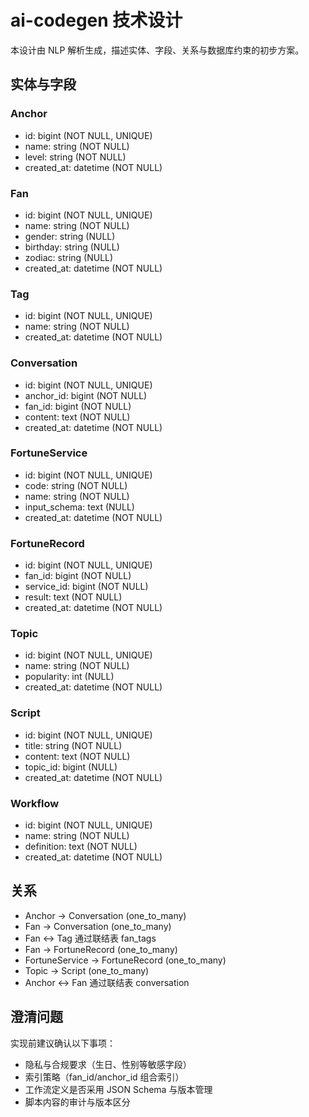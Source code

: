 # ai-codegen 技术设计

本设计由 NLP 解析生成，描述实体、字段、关系与数据库约束的初步方案。

## 实体与字段
### Anchor
- id: bigint (NOT NULL, UNIQUE)
- name: string (NOT NULL)
- level: string (NOT NULL)
- created_at: datetime (NOT NULL)

### Fan
- id: bigint (NOT NULL, UNIQUE)
- name: string (NOT NULL)
- gender: string (NULL)
- birthday: string (NULL)
- zodiac: string (NULL)
- created_at: datetime (NOT NULL)

### Tag
- id: bigint (NOT NULL, UNIQUE)
- name: string (NOT NULL)
- created_at: datetime (NOT NULL)

### Conversation
- id: bigint (NOT NULL, UNIQUE)
- anchor_id: bigint (NOT NULL)
- fan_id: bigint (NOT NULL)
- content: text (NOT NULL)
- created_at: datetime (NOT NULL)

### FortuneService
- id: bigint (NOT NULL, UNIQUE)
- code: string (NOT NULL)
- name: string (NOT NULL)
- input_schema: text (NULL)
- created_at: datetime (NOT NULL)

### FortuneRecord
- id: bigint (NOT NULL, UNIQUE)
- fan_id: bigint (NOT NULL)
- service_id: bigint (NOT NULL)
- result: text (NOT NULL)
- created_at: datetime (NOT NULL)

### Topic
- id: bigint (NOT NULL, UNIQUE)
- name: string (NOT NULL)
- popularity: int (NULL)
- created_at: datetime (NOT NULL)

### Script
- id: bigint (NOT NULL, UNIQUE)
- title: string (NOT NULL)
- content: text (NOT NULL)
- topic_id: bigint (NULL)
- created_at: datetime (NOT NULL)

### Workflow
- id: bigint (NOT NULL, UNIQUE)
- name: string (NOT NULL)
- definition: text (NOT NULL)
- created_at: datetime (NOT NULL)

## 关系
- Anchor -> Conversation (one_to_many)
- Fan -> Conversation (one_to_many)
- Fan <-> Tag 通过联结表 fan_tags
- Fan -> FortuneRecord (one_to_many)
- FortuneService -> FortuneRecord (one_to_many)
- Topic -> Script (one_to_many)
- Anchor <-> Fan 通过联结表 conversation

## 澄清问题
实现前建议确认以下事项：
- 隐私与合规要求（生日、性别等敏感字段）
- 索引策略（fan_id/anchor_id 组合索引）
- 工作流定义是否采用 JSON Schema 与版本管理
- 脚本内容的审计与版本区分
